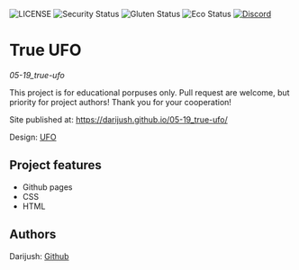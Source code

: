 ![LICENSE](https://img.shields.io/badge/license-MIT-blue.svg?style=flat-square)
![Security Status](https://img.shields.io/security-headers?label=Security&url=https%3A%2F%2Fgithub.com&style=flat-square)
![Gluten Status](https://img.shields.io/badge/Gluten-Free-green.svg)
![Eco Status](https://img.shields.io/badge/ECO-Friendly-green.svg)
[![Discord](https://discord.com/api/guilds/571393319201144843/widget.png)](https://discord.gg/dRwW4rw)

# True UFO

_05-19_true-ufo_

This project is for educational porpuses only. Pull request are welcome, but priority for project authors! Thank you for your cooperation!

Site published at: https://darijush.github.io/05-19_true-ufo/

Design: [UFO](https://dribbble.com/shots/2815937-404-page)

## Project features

-   Github pages
-   CSS 
-   HTML

## Authors

Darijush: [Github](https://github.com/Darijush)
